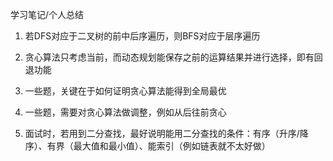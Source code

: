 学习笔记/个人总结

1. 若DFS对应于二叉树的前中后序遍历，则BFS对应于层序遍历

2. 贪心算法只考虑当前，而动态规划能保存之前的运算结果并进行选择，即有回退功能

3. 一些题，关键在于如何证明贪心算法能得到全局最优

4. 一些题，需要对贪心算法做调整，例如从后往前贪心

5. 面试时，若用到二分查找，最好说明能用二分查找的条件：有序（升序/降序）、有界（最大值和最小值）、能索引（例如链表就不太好做）